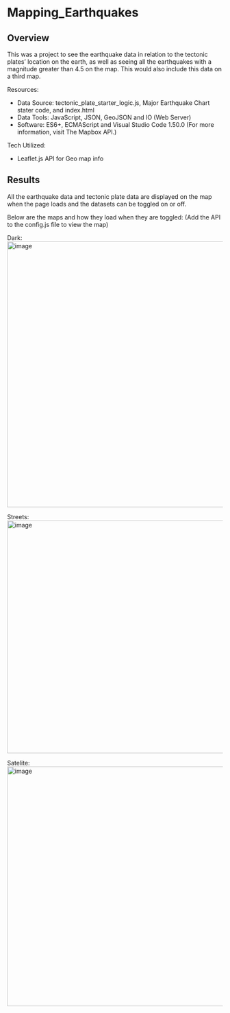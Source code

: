 # Mapping_Earthquakes
## Overview
This was a project to see the earthquake data in relation to the tectonic plates’ location on the earth, as well as seeing all the earthquakes with a magnitude greater than 4.5 on the map. This would also include this data on a third map.

Resources:
- Data Source: tectonic_plate_starter_logic.js, Major Earthquake Chart stater code, and index.html
- Data Tools: JavaScript, JSON, GeoJSON and IO (Web Server)
- Software: ES6+, ECMAScript and Visual Studio Code 1.50.0
(For more information, visit The Mapbox API.)

Tech Utilized:
- Leaflet.js API for Geo map info

## Results

All the earthquake data and tectonic plate data are displayed on the map when the page loads and the datasets can be toggled on or off.

Below are the maps and how they load when they are toggled:
(Add the API to the config.js file to view the map)

Dark:
<img width="620" alt="image" src="https://user-images.githubusercontent.com/36766602/161447051-ecbb05ef-f8e7-4699-8339-6d6ebd46dd45.png">

Streets:
<img width="543" alt="image" src="https://user-images.githubusercontent.com/36766602/161447099-4aaff217-3f52-4b84-816b-b1e506a8e318.png">

Satelite:
<img width="559" alt="image" src="https://user-images.githubusercontent.com/36766602/161447086-782c7bdd-7900-4838-b110-13f9fd14688c.png">
